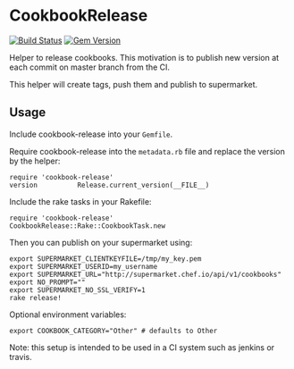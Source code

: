 CookbookRelease
===============

[![Build Status](https://travis-ci.org/criteo/cookbook-release.svg?branch=master)](https://travis-ci.org/criteo/cookbook-release)
[![Gem Version](https://badge.fury.io/rb/cookbook-release.svg)](https://badge.fury.io/rb/cookbook-release)

Helper to release cookbooks. This motivation is to publish new version at each commit on master branch from the CI.

This helper will create tags, push them and publish to supermarket.

Usage
-----

Include cookbook-release into your `Gemfile`.

Require cookbook-release into the `metadata.rb` file and replace the version by the helper:

```
require 'cookbook-release'
version          Release.current_version(__FILE__)
```

Include the rake tasks in your Rakefile:

```
require 'cookbook-release'
CookbookRelease::Rake::CookbookTask.new
```

Then you can publish on your supermarket using:

```
export SUPERMARKET_CLIENTKEYFILE=/tmp/my_key.pem
export SUPERMARKET_USERID=my_username
export SUPERMARKET_URL="http://supermarket.chef.io/api/v1/cookbooks"
export NO_PROMPT=""
export SUPERMARKET_NO_SSL_VERIFY=1
rake release!
```

Optional environment variables:

```
export COOKBOOK_CATEGORY="Other" # defaults to Other
```

Note: this setup is intended to be used in a CI system such as jenkins or travis.
